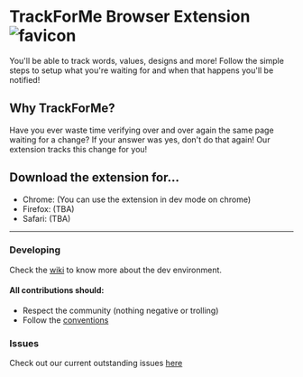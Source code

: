 # TrackForMe Browser Extension ![favicon](https://cloud.githubusercontent.com/assets/4671080/21502808/e83a93ee-cc28-11e6-87b5-1b5adbc9927e.png)

You'll be able to track words, values, designs and more! Follow the simple steps to setup what you're waiting for and when that happens you'll be notified!

## Why TrackForMe?

Have you ever waste time verifying over and over again the same page waiting for a change? If your answer was yes, don't do that again! Our extension tracks this change for you!

## Download the extension for...
- Chrome: (You can use the extension in dev mode on chrome)
- Firefox: (TBA)
- Safari: (TBA)

---

### Developing

Check the [wiki](https://github.com/nramirez/trackforme/wiki) to know more about the dev environment.

#### All contributions should: 
- Respect the community (nothing negative or trolling)
- Follow the [conventions](https://github.com/nramirez/trackforme/wiki/Code-Conventions)

### Issues
Check out our current outstanding issues [here](https://github.com/nramirez/trackforme/issues)
